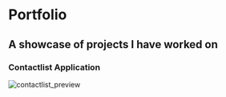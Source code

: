 # Portfolio
## A showcase of projects I have worked on

### Contactlist Application
![contactlist_preview](https://user-images.githubusercontent.com/71517515/133965090-ce9621f7-01df-4d6b-867e-8a383afd40e9.PNG)


